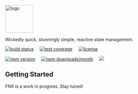 

<img src="https://rawgit.com/fnxjs/fnx/master/logo/logo.svg" alt="logo" height="90"/>

Wickedly quick, stunningly simple, reactive state management.

[![build status](https://img.shields.io/travis/fnxjs/fnx/master.svg?style=flat)](https://travis-ci.org/fnxjs/fnx)
&nbsp;&nbsp;&nbsp;
[![test coverage](https://img.shields.io/coveralls/fnxjs/fnx/master.svg?style=flat)](https://coveralls.io/github/fnxjs/fnx?branch=master)
&nbsp;&nbsp;&nbsp;
[![license](https://img.shields.io/github/license/fnxjs/fnx.svg?style=flat)](https://en.wikipedia.org/wiki/MIT_License)

[![npm version](https://img.shields.io/npm/v/fnx.svg?style=flat)](https://www.npmjs.com/package/fnx)
&nbsp;&nbsp;&nbsp;
[![npm downloads/month](https://img.shields.io/npm/dm/fnx.svg?style=flat)](https://www.npmjs.com/package/fnx)
&nbsp;&nbsp;&nbsp;
<a href="https://github.com/fnxjs/fnx"><img src="https://img.shields.io/github/stars/fnxjs/fnx.svg?style=social&label=Stars"/></a>

## Getting Started

FNX is a work in progress. Stay tuned!
